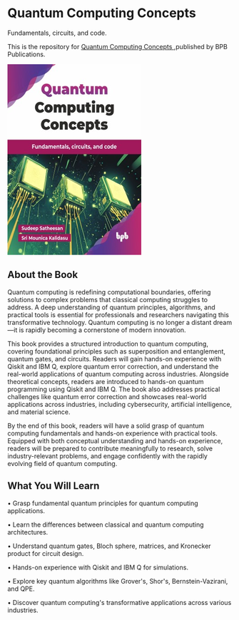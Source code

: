 # Quantum Computing Concepts

Fundamentals, circuits, and code.

This is the repository for [Quantum Computing Concepts
](https://bpbonline.com/products/quantum-computing-concepts?variant=44728814403784),published by BPB Publications.

<img src="9789365895049.jpg">

## About the Book
Quantum computing is redefining computational boundaries, offering solutions to complex problems that classical computing struggles to address. A deep understanding of quantum principles, algorithms, and practical tools is essential for professionals and researchers navigating this transformative technology. Quantum computing is no longer a distant dream—it is rapidly becoming a cornerstone of modern innovation.

This book provides a structured introduction to quantum computing, covering foundational principles such as superposition and entanglement, quantum gates, and circuits. Readers will gain hands-on experience with Qiskit and IBM Q, explore quantum error correction, and understand the real-world applications of quantum computing across industries. Alongside theoretical concepts, readers are introduced to hands-on quantum programming using Qiskit and IBM Q. The book also addresses practical challenges like quantum error correction and showcases real-world applications across industries, including cybersecurity, artificial intelligence, and material science. 

By the end of this book, readers will have a solid grasp of quantum computing fundamentals and hands-on experience with practical tools. Equipped with both conceptual understanding and hands-on experience, readers will be prepared to contribute meaningfully to research, solve industry-relevant problems, and engage confidently with the rapidly evolving field of quantum computing.

## What You Will Learn
• Grasp fundamental quantum principles for quantum computing applications.  

• Learn the differences between classical and quantum computing architectures.  

• Understand quantum gates, Bloch sphere, matrices, and Kronecker product for circuit design.

• Hands-on experience with Qiskit and IBM Q for simulations.  

• Explore key quantum algorithms like Grover's, Shor's, Bernstein-Vazirani, and QPE.

• Discover quantum computing's transformative applications across various industries.  
